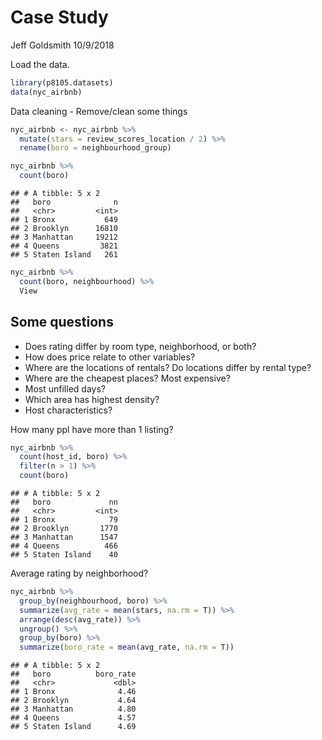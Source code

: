 Case Study
================
Jeff Goldsmith
10/9/2018

Load the data.

``` r
library(p8105.datasets)
data(nyc_airbnb)
```

Data cleaning - Remove/clean some things

``` r
nyc_airbnb <- nyc_airbnb %>% 
  mutate(stars = review_scores_location / 2) %>% 
  rename(boro = neighbourhood_group)

nyc_airbnb %>% 
  count(boro)
```

    ## # A tibble: 5 x 2
    ##   boro              n
    ##   <chr>         <int>
    ## 1 Bronx           649
    ## 2 Brooklyn      16810
    ## 3 Manhattan     19212
    ## 4 Queens         3821
    ## 5 Staten Island   261

``` r
nyc_airbnb %>% 
  count(boro, neighbourhood) %>% 
  View
```

Some questions
--------------

-   Does rating differ by room type, neighborhood, or both?
-   How does price relate to other variables?
-   Where are the locations of rentals? Do locations differ by rental type?
-   Where are the cheapest places? Most expensive?
-   Most unfilled days?
-   Which area has highest density?
-   Host characteristics?

How many ppl have more than 1 listing?

``` r
nyc_airbnb %>% 
  count(host_id, boro) %>% 
  filter(n > 1) %>% 
  count(boro)
```

    ## # A tibble: 5 x 2
    ##   boro             nn
    ##   <chr>         <int>
    ## 1 Bronx            79
    ## 2 Brooklyn       1770
    ## 3 Manhattan      1547
    ## 4 Queens          466
    ## 5 Staten Island    40

Average rating by neighborhood?

``` r
nyc_airbnb %>% 
  group_by(neighbourhood, boro) %>% 
  summarize(avg_rate = mean(stars, na.rm = T)) %>% 
  arrange(desc(avg_rate)) %>% 
  ungroup() %>% 
  group_by(boro) %>% 
  summarize(boro_rate = mean(avg_rate, na.rm = T)) 
```

    ## # A tibble: 5 x 2
    ##   boro          boro_rate
    ##   <chr>             <dbl>
    ## 1 Bronx              4.46
    ## 2 Brooklyn           4.64
    ## 3 Manhattan          4.80
    ## 4 Queens             4.57
    ## 5 Staten Island      4.69
